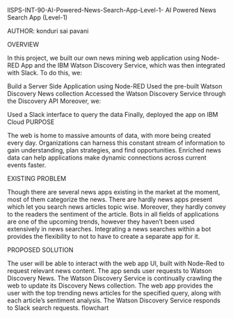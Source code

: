 llSPS-INT-90-AI-Powered-News-Search-App-Level-1-
AI Powered News Search App (Level-1)

AUTHOR: konduri sai pavani

OVERVIEW

In this project, we built our own news mining web application using Node-RED App and the IBM Watson Discovery Service, which was then integrated with Slack. To do this, we:

Build a Server Side Application using Node-RED
Used the pre-built Watson Discovery News collection
Accessed the Watson Discovery Service through the Discovery API
Moreover, we:

Used a Slack interface to query the data
Finally, deployed the app on IBM Cloud
PURPOSE

The web is home to massive amounts of data, with more being created every day. Organizations can harness this constant stream of information to gain understanding, plan strategies, and find opportunities. Enriched news data can help applications make dynamic connections across current events faster.

EXISTING PROBLEM

Though there are several news apps existing in the market at the moment, most of them categorize the news. There are hardly news apps present which let you search news articles topic wise. Moreover, they hardly convey to the readers the sentiment of the article. Bots in all fields of applications are one of the upcoming trends, however they haven’t been used extensively in news searches. Integrating a news searches within a bot provides the flexibility to not to have to create a separate app for it.

PROPOSED SOLUTION

The user will be able to interact with the web app UI, built with Node-Red to request relevant news content.
The app sends user requests to Watson Discovery News.
The Watson Discovery Service is continually crawling the web to update its Discovery News collection.
The web app provides the user with the top trending news articles for the specified query, along with each article’s sentiment analysis.
The Watson Discovery Service responds to Slack search requests.
flowchart

